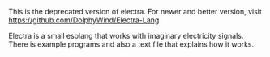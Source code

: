 This is the deprecated version of electra. For newer and better version, visit https://github.com/DolphyWind/Electra-Lang

Electra is a small esolang that works with imaginary electricity signals. There is example programs and also a text file that explains how it works.
